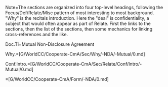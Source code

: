 Note=The sections are organized into four top-level headings, following the Focus/Def/Relate/Misc pattern of most interesting to most background.  "Why" is the recitals introduction.  Here the "deal" is confidentiality, a subject that would often appear as part of Relate.  First the links to the sections, then the list of the sections, then some mechanics for linking cross-references and the like.

Doc.Ti=Mutual Non-Disclosure Agreement

Why.=[G/WorldCC/Cooperate-CmA/Sec/Why/-NDA/-Mutual/0.md]

Conf.Intro.=[G/WorldCC/Cooperate-CmA/Sec/Relate/Conf/Intro/-Mutual/0.md]

=[G/WorldCC/Cooperate-CmA/Form/-NDA/0.md]